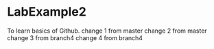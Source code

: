 # LabExample2
To learn basics of Github.
change 1 from master
change 2 from master
change 3 from branch4
change 4 from branch4
